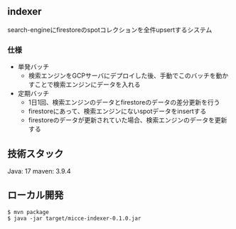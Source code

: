 ## indexer
search-engineにfirestoreのspotコレクションを全件upsertするシステム


### 仕様
- 単発バッチ
  - 検索エンジンをGCPサーバにデプロイした後、手動でこのバッチを動かすことで検索エンジンにデータを入れる
- 定期バッチ
  - 1日1回、検索エンジンのデータとfirestoreのデータの差分更新を行う
  - firestoreにあって、検索エンジンにないspotデータをinsertする
  - firestoreのデータが更新されていた場合、検索エンジンのデータを更新する


## 技術スタック
Java: 17
maven: 3.9.4



## ローカル開発

```shell
$ mvn package
$ java -jar target/micce-indexer-0.1.0.jar
```
